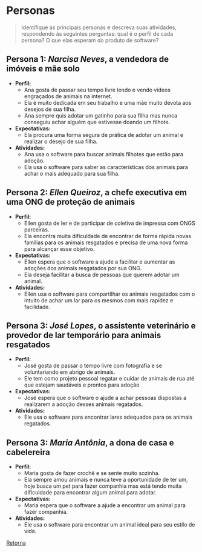 # Personas

> Identifique as principais personas e descreva suas atividades, respondendo às seguintes perguntas:
> qual é o perfil de cada persona? O que elas esperam do produto de software?

## Persona 1: *Narcisa Neves*, a vendedora de imóveis e mãe solo

- **Perfil:**
  * Ana gosta de passar seu tempo livre lendo e vendo vídeos engraçados de animais na internet.
  * Ela é muito dedicada em seu trabalho e uma mãe muito devota aos desejos de sua filha.
  * Ana sempre quis adotar um gatinho para sua filha mas nunca conseguiu achar alguém que estivesse doando um filhote.
- **Expectativas:**
  * Ela procura uma forma segura de prática de adotar um animal e realizar o desejo de sua filha.
- **Atividades:**
  * Ana usa o software para buscar animais filhotes que estão para adoção.
  * Ela usa o software para saber as características dos animais para achar o mais adequado para sua filha. 

## Persona 2: *Ellen Queiroz*, a chefe executiva em uma ONG de proteção de animais

- **Perfil:**
  * Ellen gosta de ler e de participar de coletiva de impressa com ONGS parceiras.
  * Ela encontra muita dificuldade de encontrar de forma rápida novas famílias para os animais resgatados e precisa de uma nova forma para alcançar esse objetivo.
- **Expectativas:**
  * Ellen espera que o software a ajude a facilitar e aumentar as adoções dos animais resgatados por sua ONG.
  * Ela deseja facilitar a busca de pessoas que querem adotar um animal.
- **Atividades:**
  * Ellen usa o software para compartilhar os animais resgatados com o intuito de achar um lar para os mesmos com mais rapidez e facilidade.

 ## Persona 3: *José Lopes*, o assistente veterinário e provedor de lar temporário para animais resgatados

- **Perfil:**
  * José gosta de passar o tempo livre com fotografia e se voluntariando em abrigo de animais.
  * Ele tem como projeto pessoal regatar e cuidar de animais de rua até que estejam saudáveis e prontos para adoção
- **Expectativas:**
  * José espera que o software o ajude a achar pessoas dispostas a realizarem a adoção desses animais regatados.
- **Atividades:**
  * Ele usa o software para encontrar lares adequados para os animais regatados.

 ## Persona 3: *Maria Antônia*, a dona de casa e cabelereira

- **Perfil:**
  * Maria gosta de fazer crochê e se sente muito sozinha.
  * Ela sempre amou animais e nunca teve a oportunidade de ter um, hoje busca um pet para fazer companhia mas está tendo muita dificuldade para encontrar algum animal para adotar.
- **Expectativas:**
  * Maria espera que o software a ajude a encontrar um animal para fazer companhia.
- **Atividades:**
  * Ele usa o software para encontrar um animal ideal para seu estilo de vida.


[Retorna](../README.md)
